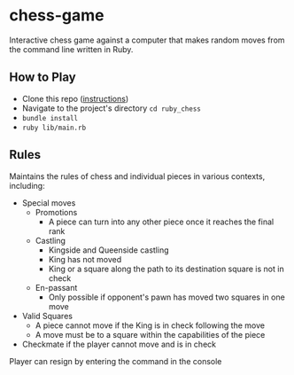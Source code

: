 # chess-game
Interactive chess game against a computer that makes random moves from the command line written in Ruby.


## How to Play
- Clone this repo ([instructions](https://docs.github.com/en/free-pro-team@latest/github/creating-cloning-and-archiving-repositories/cloning-a-repository))
- Navigate to the project's directory `cd ruby_chess`
- `bundle install`
- `ruby lib/main.rb`

## Rules
Maintains the rules of chess and individual pieces in various contexts, including:

- Special moves
    - Promotions
        - A piece can turn into any other piece once it reaches the final rank
    - Castling
        - Kingside and Queenside castling
        - King has not moved
        - King or a square along the path to its destination square is not in check
    - En-passant
        - Only possible if opponent's pawn has moved two squares in one move
- Valid Squares
    - A piece cannot move if the King is in check following the move
    - A move must be to a square within the capabilities of the piece
- Checkmate if the player cannot move and is in check

Player can resign by entering the command in the console






